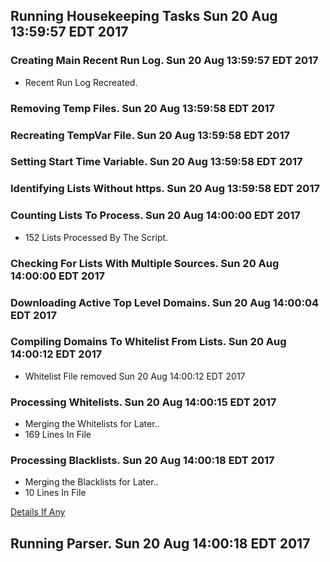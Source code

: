 ## Running Housekeeping Tasks Sun 20 Aug 13:59:57 EDT 2017
### Creating Main Recent Run Log. Sun 20 Aug 13:59:57 EDT 2017
* Recent Run Log Recreated.

### Removing Temp Files. Sun 20 Aug 13:59:58 EDT 2017

### Recreating TempVar File. Sun 20 Aug 13:59:58 EDT 2017

### Setting Start Time Variable. Sun 20 Aug 13:59:58 EDT 2017

### Identifying Lists Without https. Sun 20 Aug 13:59:58 EDT 2017

### Counting Lists To Process. Sun 20 Aug 14:00:00 EDT 2017
* 152 Lists Processed By The Script. 

### Checking For Lists With Multiple Sources. Sun 20 Aug 14:00:00 EDT 2017

### Downloading Active Top Level Domains. Sun 20 Aug 14:00:04 EDT 2017

### Compiling Domains To Whitelist From Lists. Sun 20 Aug 14:00:12 EDT 2017
* Whitelist File removed Sun 20 Aug 14:00:12 EDT 2017

### Processing Whitelists. Sun 20 Aug 14:00:15 EDT 2017
* Merging the Whitelists for Later..
* 169 Lines In File


### Processing Blacklists. Sun 20 Aug 14:00:18 EDT 2017
* Merging the Blacklists for Later..
* 10 Lines In File


[Details If Any](https://raw.githubusercontent.com/deathbybandaid/piholeparser/master/RecentRunLogs/-Running-Housekeeping-Tasks.txt)

## Running Parser. Sun 20 Aug 14:00:18 EDT 2017
